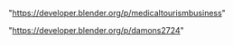 "https://developer.blender.org/p/medicaltourismbusiness"

"https://developer.blender.org/p/damons2724"

 
